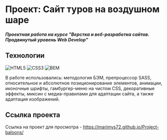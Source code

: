 # Проект: Сайт туров на воздушном шаре
##### Проектная работа на курсе "Верстка и веб-разработка сайтов. Продвинутый уровень Web Develop"

## Технологии
![HTML5](https://img.shields.io/badge/-HTML5-e34f26?logo=html5&logoColor=white)
![CSS3](https://img.shields.io/badge/-CSS3-1572b6?logo=css3&logoColor=white)
![BEM](https://img.shields.io/badge/-BEM-yellowgreen)

В работе использовались: методология БЭМ, препроцессор SASS, относительное и абсолютное позиционирование элементов, анимации, иконочные шрифты, гамбургер-меню на чистом CSS, декоративные эффекты, миксин с медиа-правилами для адаптации сайта, а также адаптация изображений.

## Ссылка проекта
Ссылка на проект для просмотра - https://marimys72.github.io/Project-baloons/
